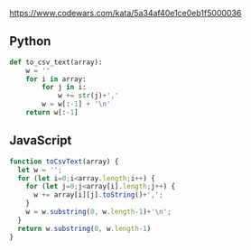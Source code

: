 https://www.codewars.com/kata/5a34af40e1ce0eb1f5000036

## Python
```python
def to_csv_text(array):
    w = ''
    for i in array:
        for j in i:
            w += str(j)+','
        w = w[:-1] + '\n'
    return w[:-1]
```

## JavaScript
```js
function toCsvText(array) {
  let w = '';
  for (let i=0;i<array.length;i++) {
    for (let j=0;j<array[i].length;j++) {
      w += array[i][j].toString()+',';
    }
    w = w.substring(0, w.length-1)+'\n';
  }
  return w.substring(0, w.length-1)
}
```